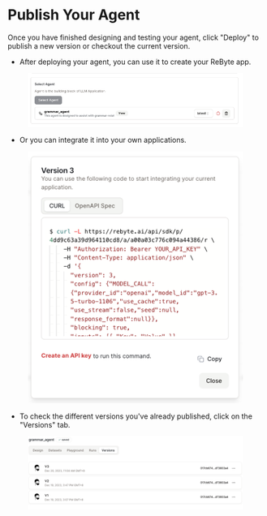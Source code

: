 # Publish Your Agent

Once you have finished designing and testing your agent, click "Deploy" to publish a new version or checkout the current version.

* After deploying your agent, you can use it to create your ReByte app.

<figure><img src="../images/deployment-2.png" alt=""></figure>

* Or you can integrate it into your own applications.

<figure><img src="../images/deployment.png" alt=""></figure>

* To check the different versions you've already published, click on the "Versions" tab.

<figure><img src="../images/versions.png" alt=""></figure>
